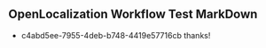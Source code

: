 ## OpenLocalization Workflow Test MarkDown
* c4abd5ee-7955-4deb-b748-4419e57716cb thanks!

<!--HONumber=Jul16_HO4-->


